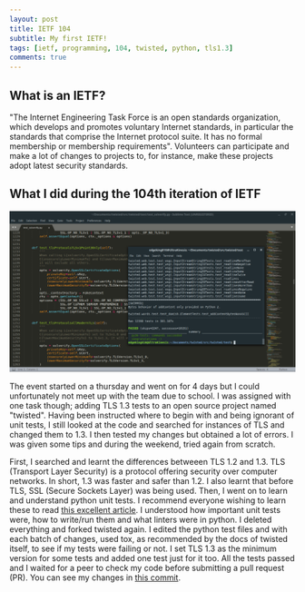 ```yaml
---
layout: post
title: IETF 104
subtitle: My first IETF!
tags: [ietf, programming, 104, twisted, python, tls1.3]
comments: true
---
```


## What is an IETF?

"The Internet Engineering Task Force is an open standards organization, 
which develops and promotes voluntary Internet standards, in particular
the standards that comprise the Internet protocol suite. It has no 
formal membership or membership requirements". Volunteers can participate
and make a lot of changes to projects to, for instance, make these 
projects adopt latest security standards.

## What I did during the 104th iteration of IETF

![](../img/ietf/ietf-104.png)

The event started on a thursday and went on for 4 days but I could 
unfortunately not meet up with the team due to school. I was assigned 
with one task though; adding TLS 1.3 tests to an open source project 
named "twisted". Having been instructed where to begin with and being 
ignorant of unit tests, I still looked at the code and searched for 
instances of TLS and changed them to 1.3. I then tested my changes but 
obtained a lot of errors. I was given some tips and during the weekend, 
tried again from scratch.

First, I searched and learnt the differences betweeen TLS 1.2 and 1.3. 
TLS (Transport Layer Security) is a protocol offering security over 
computer networks. In short, 1.3 was faster and safer than 1.2. I also 
learnt that before TLS, SSL (Secure Sockets Layer) was being used. Then, 
I went on to learn and understand python unit tests. I recommend everyone 
wishing to learn these to read 
[this excellent article](https://realpython.com/python-testing/). I 
understood how important unit tests were, how to write/run them and what 
linters were in python. I deleted everything and forked twisted again. I 
edited the python test files and with each batch of changes, used tox, as 
recommended by the docs of twisted itself, to see if my tests were failing 
or not. I set TLS 1.3 as the minimum version for some tests and added one 
test just for it too. All the tests passed and I waited for a peer to 
check my code before submitting a pull request (PR). You can see my changes 
in [this commit](https://github.com/EdgeKing810/twisted/commit/4242ff36fa7fd0a79868bfe51f80b27e91389578).
